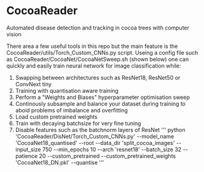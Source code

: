 # CocoaReader
Automated disease detection and tracking in cocoa trees with computer vision

There area a few useful tools in this repo but the main feature is the CocoaReader/utils/Torch_Custom_CNNs.py script.
Useing a config file such as CocoaReader/CocoaNet/CocoaNetSweep.sh (shown below) one can quickly and easily train neural network for image classification while:
  1. Swapping between architectures such as ResNet18, ResNet50 or ConvNext tiny
  2. Training with quantisation aware training
  3. Perform a "Weights and Biases" hyperparameter optimisation sweep
  4. Continously subsample and balance your dataset during training to aboid problems of imbalance and overfitting
  5. Load custom pretrained weights
  6. Train with decaying batchsize for very fine tuning
  7. Disable features such as the batchnorm layers of ResNet
'''
python 'CocoaReader/DisNet/Torch_Custom_CNNs.py' --model_name 'CocoaNet18_quantised' --root <location of data file> --data_dir 'split_cocoa_images' --input_size 750 --min_epochs 10 --arch 'resnet18' --batch_size 32 --patience 20 --custom_pretrained --custom_pretrained_weights 'CocoaNet18_DN.pkl' --quantise
'''
